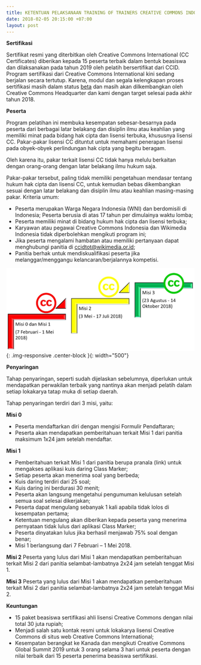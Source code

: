 ```yaml
---
title: KETENTUAN PELAKSANAAN TRAINING OF TRAINERS CREATIVE COMMONS INDONESIA
date: 2018-02-05 20:15:00 +07:00
layout: post
---
```


**Sertifikasi**

Sertifikat resmi yang diterbitkan oleh Creative Commons International (CC Certificates) diberikan kepada 15 peserta terbaik dalam bentuk beasiswa dan dilaksanakan pada tahun 2019 oleh pelatih bersertifikat dari CCID.
Program sertifikasi dari Creative Commons International kini sedang berjalan secara tertutup. Karena, modul dan segala kelengkapan proses sertifikasi masih dalam status [beta](https://creativecommons.org/2018/01/08/kicking-off-cc-certificate-beta/) dan masih akan dilkembangkan oleh Creative Commons Headquarter dan kami dengan target selesai pada akhir tahun 2018. 

**Peserta**

Program pelatihan ini membuka kesempatan sebesar-besarnya pada peserta dari berbagai latar belakang dan disiplin ilmu atau keahlian yang memiliki minat pada bidang hak cipta dan lisensi terbuka, khususnya lisensi CC. Pakar-pakar lisensi CC dituntut untuk memahami penerapan lisensi pada obyek-obyek perlindungan hak cipta yang begitu beragam.

Oleh karena itu, pakar terkait lisensi CC tidak hanya melulu berkaitan dengan orang-orang dengan latar belakang ilmu hukum saja.

Pakar-pakar tersebut, paling tidak memiliki pengetahuan mendasar tentang hukum hak cipta dan lisensi CC, untuk kemudian bebas dikembangkan sesuai dengan latar belakang dan disiplin ilmu atau keahlian masing-masing pakar.
Kriteria umum:

* Peserta merupakan Warga Negara Indonesia (WNI) dan berdomisili di Indonesia;
Peserta berusia di atas 17 tahun per dimulainya waktu lomba;
* Peserta memiliki minat di bidang hukum hak cipta dan lisensi terbuka;
* Karyawan atau pegawai Creative Commons Indonesia dan Wikimedia Indonesia tidak diperbolehkan mengikuti program ini;
* Jika peserta mengalami hambatan atau memiliki pertanyaan dapat menghubungi panitia di ccidtot@wikimedia.or.id;
* Panitia berhak untuk mendiskualifikasi peserta jika melanggar/menggangu kelancaran/berjalannya kompetisi.

![linimasa.jpg](/uploads/linimasa.jpg){: .img-responsive .center-block }{: width="500"}

**Penyaringan**

Tahap penyaringan, seperti sudah dijelaskan sebelumnya, diperlukan untuk mendapatkan perwakilan terbaik yang nantinya akan menjadi pelatih dalam setiap lokakarya tatap muka di setiap daerah. 

Tahap penyaringan terdiri dari 3 misi, yaitu:

**Misi 0**
* Peserta mendaftarkan diri dengan mengisi Formulir Pendaftaran;
* Peserta akan mendapatkan pemberitahuan terkait Misi 1 dari panitia maksimum 1x24 jam setelah  mendaftar.

**Misi 1**
* Pemberitahuan terkait Misi 1 dari panitia berupa pranala (link) untuk mengakses aplikasi kuis daring Class Marker;
* Setiap peserta akan menerima soal yang berbeda;
* Kuis daring terdiri dari 25 soal;
* Kuis daring ini berdurasi 30 menit;
* Peserta akan langsung mengetahui pengumuman kelulusan setelah semua soal selesai dikerjakan;
* Peserta dapat mengulang sebanyak 1 kali apabila tidak lolos di kesempatan pertama;
* Ketentuan mengulang akan diberikan kepada peserta yang menerima pernyataan tidak lulus dari aplikasi Class Marker;
* Peserta dinyatakan lulus jika berhasil menjawab 75% soal dengan benar;
* Misi 1 berlangsung dari 7 Februari – 1 Mei 2018.

**Misi 2**
Peserta yang lulus dari Misi 1 akan mendapatkan pemberitahuan terkait Misi 2 dari panitia selambat-lambatnya 2x24 jam setelah tenggat Misi 1.

**Misi 3**
Peserta yang lulus dari Misi 1 akan mendapatkan pemberitahuan terkait Misi 2 dari panitia selambat-lambatnya 2x24 jam setelah tenggat Misi 2.

**Keuntungan**

* 15 paket beasiswa sertifikasi ahli lisensi Creative Commons dengan nilai total 30 juta rupiah;
* Menjadi salah satu kontak resmi untuk lokakarya lisensi Creative Commons di situs web Creative Commons International;
* Kesempatan berangkat ke Kanada dan mengikuti Creative Commons Global Summit 2019 untuk 3 orang selama 3 hari untuk peserta dengan nilai terbaik dari 15 peserta penerima beasiswa sertifikasi.